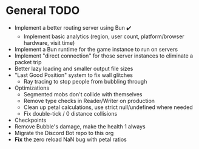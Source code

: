 # General TODO
- Implement a better routing server using Bun ✔️
    - Implement basic analytics (region, user count, platform/browser hardware, visit time)
- Implement a Bun runtime for the game instance to run on servers
- Implement "direct connection" for those server instances to eliminate a packet trip
- Better lazy loading and smaller output file sizes
- "Last Good Position" system to fix wall glitches
    - Ray tracing to stop people from bubbling through
- Optimizations
    - Segmented mobs don't collide with themselves
    - Remove type checks in Reader/Writer on production
    - Clean up petal calculations, use strict null/undefined where needed
    - Fix double-tick / 0 distance collisions
- Checkpoints
- Remove Bubble's damage, make the health 1 always
- Migrate the Discord Bot repo to this org
- **Fix** the zero reload NaN bug with petal ratios
